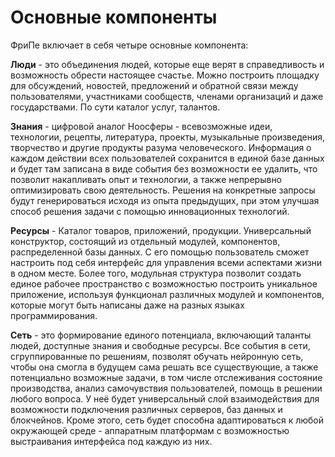 # Основные компоненты

ФриПе включает в себя четыре основные компонента:

**Люди** - это объединения людей, которые еще верят в справедливость и возможность обрести настоящее счастье. Можно построить площадку для обсуждений, новостей, предложений и обратной связи между пользователями, участниками сообществ, членами организаций и даже государствами. По сути каталог услуг, талантов.

**Знания** - цифровой аналог Ноосферы - всевозможные идеи, технологии, рецепты, литература, проекты, музыкальные произведения, творчество и другие продукты разума человеческого. Информация о каждом действии всех пользователей сохранится в единой базе данных и будет там записана в виде события без возможности ее удалить, что позволит накапливать опыт и технологии, а также непрерывно оптимизировать свою деятельность. Решения на конкретные запросы будут генерироваться исходя из опыта предыдущих, при этом улучшая способ решения задачи с помощью инновационных технологий.

**Ресурсы** - Каталог товаров, приложений, продукции. Универсальный конструктор, состоящий из отдельный модулей, компонентов, распределенной базы данных. С его помощью пользователь сможет настроить под себя интерфейс для управления всеми аспектами жизни в одном месте.  Более того, модульная структура позволит создать единое рабочее пространство с возможностью построить уникальное приложение, используя функционал различных модулей и компонентов, которые могут быть написаны даже на разных языках программирования.

**Сеть** - это формирование единого потенциала, включающий таланты людей, доступные знания и свободные ресурсы. Все события в сети, сгруппированные по решениям, позволят обучать нейронную сеть, чтобы она смогла в будущем сама решать все существующие, а также потенциально возможные задачи, в том числе отслеживания состояние производства, анализ самочувствия пользователей, помощь в решении любого вопроса. У неё будет универсальный слой взаимодействия для возможности подключения различных серверов, баз данных и блокчейнов. Кроме этого, сеть будет способна адаптироваться к любой окружающей среде - аппаратным платформам с возможностью выстраивания интерфейса под каждую из них.
